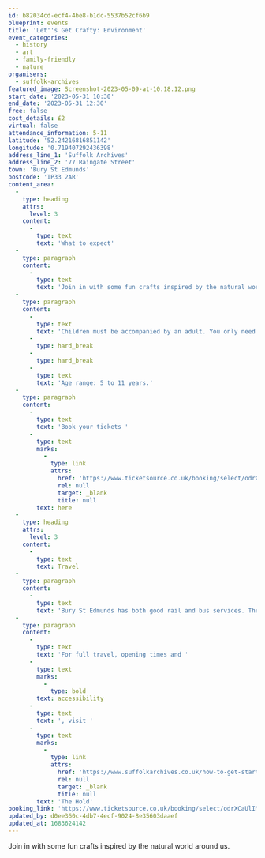 ```yaml
---
id: b82034cd-ecf4-4be8-b1dc-5537b52cf6b9
blueprint: events
title: 'Let''s Get Crafty: Environment'
event_categories:
  - history
  - art
  - family-friendly
  - nature
organisers:
  - suffolk-archives
featured_image: Screenshot-2023-05-09-at-10.18.12.png
start_date: '2023-05-31 10:30'
end_date: '2023-05-31 12:30'
free: false
cost_details: £2
virtual: false
attendance_information: 5-11
latitude: '52.24216816851142'
longitude: '0.719407292436398'
address_line_1: 'Suffolk Archives'
address_line_2: '77 Raingate Street'
town: 'Bury St Edmunds'
postcode: 'IP33 2AR'
content_area:
  -
    type: heading
    attrs:
      level: 3
    content:
      -
        type: text
        text: 'What to expect'
  -
    type: paragraph
    content:
      -
        type: text
        text: 'Join in with some fun crafts inspired by the natural world around us with Let''s Get Crafty at The Hold, Bury St Edmunds.'
  -
    type: paragraph
    content:
      -
        type: text
        text: 'Children must be accompanied by an adult. You only need to book tickets for the children attending.'
      -
        type: hard_break
      -
        type: hard_break
      -
        type: text
        text: 'Age range: 5 to 11 years.'
  -
    type: paragraph
    content:
      -
        type: text
        text: 'Book your tickets '
      -
        type: text
        marks:
          -
            type: link
            attrs:
              href: 'https://www.ticketsource.co.uk/booking/select/odrXCaUlIMnG'
              rel: null
              target: _blank
              title: null
        text: here
  -
    type: heading
    attrs:
      level: 3
    content:
      -
        type: text
        text: Travel
  -
    type: paragraph
    content:
      -
        type: text
        text: 'Bury St Edmunds has both good rail and bus services. The nearest bus stop is Brewery Bus Stop a three-minute walk from the venue. There are multiple pay and display car parks in Bury St Edmunds, the nearest to the venue being Chequer Square.'
  -
    type: paragraph
    content:
      -
        type: text
        text: 'For full travel, opening times and '
      -
        type: text
        marks:
          -
            type: bold
        text: accessibility
      -
        type: text
        text: ', visit '
      -
        type: text
        marks:
          -
            type: link
            attrs:
              href: 'https://www.suffolkarchives.co.uk/how-to-get-started-at-suffolk-archives/plan-your-visit/suffolk-archives-branches/bury-st-edmunds-branch/'
              rel: null
              target: _blank
              title: null
        text: 'The Hold'
booking_link: 'https://www.ticketsource.co.uk/booking/select/odrXCaUlIMnG'
updated_by: d0ee360c-4db7-4ecf-9024-8e35603daaef
updated_at: 1683624142
---
```

Join in with some fun crafts inspired by the natural world around us.